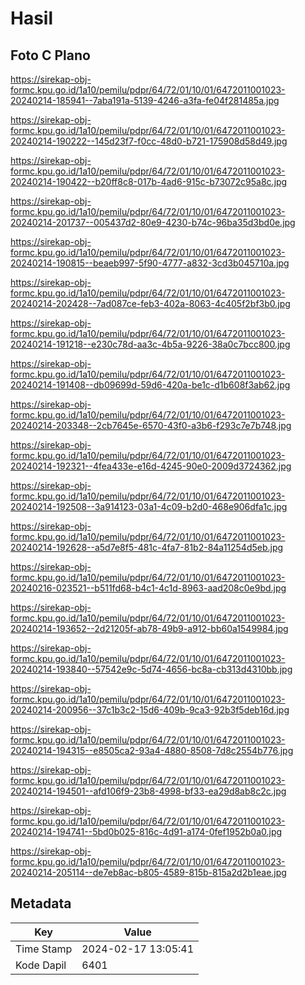 # Hasil

## Foto C Plano

https://sirekap-obj-formc.kpu.go.id/1a10/pemilu/pdpr/64/72/01/10/01/6472011001023-20240214-185941--7aba191a-5139-4246-a3fa-fe04f281485a.jpg

https://sirekap-obj-formc.kpu.go.id/1a10/pemilu/pdpr/64/72/01/10/01/6472011001023-20240214-190222--145d23f7-f0cc-48d0-b721-175908d58d49.jpg

https://sirekap-obj-formc.kpu.go.id/1a10/pemilu/pdpr/64/72/01/10/01/6472011001023-20240214-190422--b20ff8c8-017b-4ad6-915c-b73072c95a8c.jpg

https://sirekap-obj-formc.kpu.go.id/1a10/pemilu/pdpr/64/72/01/10/01/6472011001023-20240214-201737--005437d2-80e9-4230-b74c-96ba35d3bd0e.jpg

https://sirekap-obj-formc.kpu.go.id/1a10/pemilu/pdpr/64/72/01/10/01/6472011001023-20240214-190815--beaeb997-5f90-4777-a832-3cd3b045710a.jpg

https://sirekap-obj-formc.kpu.go.id/1a10/pemilu/pdpr/64/72/01/10/01/6472011001023-20240214-202428--7ad087ce-feb3-402a-8063-4c405f2bf3b0.jpg

https://sirekap-obj-formc.kpu.go.id/1a10/pemilu/pdpr/64/72/01/10/01/6472011001023-20240214-191218--e230c78d-aa3c-4b5a-9226-38a0c7bcc800.jpg

https://sirekap-obj-formc.kpu.go.id/1a10/pemilu/pdpr/64/72/01/10/01/6472011001023-20240214-191408--db09699d-59d6-420a-be1c-d1b608f3ab62.jpg

https://sirekap-obj-formc.kpu.go.id/1a10/pemilu/pdpr/64/72/01/10/01/6472011001023-20240214-203348--2cb7645e-6570-43f0-a3b6-f293c7e7b748.jpg

https://sirekap-obj-formc.kpu.go.id/1a10/pemilu/pdpr/64/72/01/10/01/6472011001023-20240214-192321--4fea433e-e16d-4245-90e0-2009d3724362.jpg

https://sirekap-obj-formc.kpu.go.id/1a10/pemilu/pdpr/64/72/01/10/01/6472011001023-20240214-192508--3a914123-03a1-4c09-b2d0-468e906dfa1c.jpg

https://sirekap-obj-formc.kpu.go.id/1a10/pemilu/pdpr/64/72/01/10/01/6472011001023-20240214-192628--a5d7e8f5-481c-4fa7-81b2-84a11254d5eb.jpg

https://sirekap-obj-formc.kpu.go.id/1a10/pemilu/pdpr/64/72/01/10/01/6472011001023-20240216-023521--b511fd68-b4c1-4c1d-8963-aad208c0e9bd.jpg

https://sirekap-obj-formc.kpu.go.id/1a10/pemilu/pdpr/64/72/01/10/01/6472011001023-20240214-193652--2d21205f-ab78-49b9-a912-bb60a1549984.jpg

https://sirekap-obj-formc.kpu.go.id/1a10/pemilu/pdpr/64/72/01/10/01/6472011001023-20240214-193840--57542e9c-5d74-4656-bc8a-cb313d4310bb.jpg

https://sirekap-obj-formc.kpu.go.id/1a10/pemilu/pdpr/64/72/01/10/01/6472011001023-20240214-200956--37c1b3c2-15d6-409b-9ca3-92b3f5deb16d.jpg

https://sirekap-obj-formc.kpu.go.id/1a10/pemilu/pdpr/64/72/01/10/01/6472011001023-20240214-194315--e8505ca2-93a4-4880-8508-7d8c2554b776.jpg

https://sirekap-obj-formc.kpu.go.id/1a10/pemilu/pdpr/64/72/01/10/01/6472011001023-20240214-194501--afd106f9-23b8-4998-bf33-ea29d8ab8c2c.jpg

https://sirekap-obj-formc.kpu.go.id/1a10/pemilu/pdpr/64/72/01/10/01/6472011001023-20240214-194741--5bd0b025-816c-4d91-a174-0fef1952b0a0.jpg

https://sirekap-obj-formc.kpu.go.id/1a10/pemilu/pdpr/64/72/01/10/01/6472011001023-20240214-205114--de7eb8ac-b805-4589-815b-815a2d2b1eae.jpg


## Metadata

| Key        | Value               |
| ---------- | ------------------- |
| Time Stamp | 2024-02-17 13:05:41 |
| Kode Dapil | 6401                |



